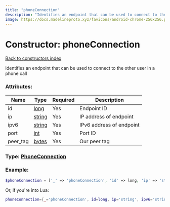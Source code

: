 ```yaml
---
title: "phoneConnection"
description: "Identifies an endpoint that can be used to connect to the other user in a phone call"
image: https://docs.madelineproto.xyz/favicons/android-chrome-256x256.png
---
```

# Constructor: phoneConnection  
[Back to constructors index](index.md)



Identifies an endpoint that can be used to connect to the other user in a phone call

### Attributes:

| Name     |    Type       | Required | Description |
|----------|---------------|----------|-------------|
|id|[long](../types/long.md) | Yes|Endpoint ID|
|ip|[string](../types/string.md) | Yes|IP address of endpoint|
|ipv6|[string](../types/string.md) | Yes|IPv6 address of endpoint|
|port|[int](../types/int.md) | Yes|Port ID|
|peer\_tag|[bytes](../types/bytes.md) | Yes|Our peer tag|



### Type: [PhoneConnection](../types/PhoneConnection.md)


### Example:

```php
$phoneConnection = ['_' => 'phoneConnection', 'id' => long, 'ip' => 'string', 'ipv6' => 'string', 'port' => int, 'peer_tag' => 'bytes'];
```  


Or, if you're into Lua:

```lua
phoneConnection={_='phoneConnection', id=long, ip='string', ipv6='string', port=int, peer_tag='bytes'}

```


